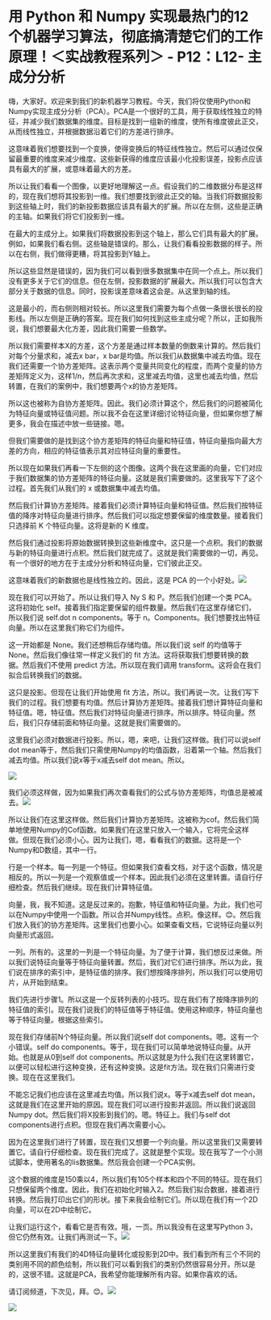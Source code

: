 # 用 Python 和 Numpy 实现最热门的12个机器学习算法，彻底搞清楚它们的工作原理！＜实战教程系列＞ - P12：L12- 主成分分析 

嗨，大家好。欢迎来到我们的新机器学习教程。今天，我们将仅使用Python和Numpy实现主成分分析（PCA）。PCA是一个很好的工具，用于获取线性独立的特征，并减少我们数据集的维度。目标是找到一组新的维度，使所有维度彼此正交，从而线性独立，并根据数据沿着它们的方差进行排序。

这意味着我们想要找到一个变换，使得变换后的特征线性独立。然后可以通过仅保留最重要的维度来减少维度。这些新获得的维度应该最小化投影误差，投影点应该具有最大的扩展，或意味着最大的方差。

所以让我们看看一个图像，以更好地理解这一点。假设我们的二维数据分布是这样的，现在我们想将其投影到一维。我们想要找到彼此正交的轴。当我们将数据投影到这些轴上时，我们的新投影数据应该具有最大的扩展。所以在左侧，这些是正确的主轴。如果我们将它们投影到一维。

在最大的主成分上。如果我们将数据投影到这个轴上，那么它们具有最大的扩展。例如，如果我们看右侧。这些轴是错误的。那么，让我们看看投影数据的样子。所以在右侧，我们做得更糟，将其投影到Y轴上。

所以这些显然是错误的，因为我们可以看到很多数据集中在同一个点上。所以我们没有更多关于它们的信息。但在左侧，投影数据的扩展最大。所以我们可以包含大部分关于数据的信息。同时，投影误差意味着这会是。从这里到轴的线。

这是最小的，而右侧则相对较长。所以这里我们需要为每个点做一条很长很长的投影线。所以左侧是正确的答案。现在我们如何找到这些主成分呢？所以，正如我所说，我们想要最大化方差，因此我们需要一些数学。

所以我们需要样本X的方差，这个方差是通过样本数量的倒数来计算的。然后我们对每个分量求和，减去x bar，x bar是均值。所以我们从数据集中减去均值。现在我们还需要一个协方差矩阵。这表示两个变量共同变化的程度，而两个变量的协方差矩阵定义为，这样1/n，然后再次求和，这里减去均值，这里也减去均值，然后转置，在我们的案例中，我们想要两个x的协方差矩阵。

所以这也被称为自协方差矩阵。因此。我们必须计算这个，然后我们的问题被简化为特征向量或特征值问题。所以我不会在这里详细讨论特征向量，但如果你想了解更多，我会在描述中放一些链接。嗯。

但我们需要做的是找到这个协方差矩阵的特征向量和特征值，特征向量指向最大方差的方向，相应的特征值表示其对应特征向量的重要性。

所以现在如果我们再看一下左侧的这个图像。这两个我在这里画的向量，它们对应于我们数据集的协方差矩阵的特征向量。这就是我们需要做的。这里我写下了这个过程。首先我们从我们的 x 或数据集中减去均值。

然后我们计算协方差矩阵。接着我们必须计算特征向量和特征值。然后我们按特征值的降序对特征向量进行排序。然后我们可以指定想要保留的维度数量。接着我们只选择前 K 个特征向量。这将是新的 K 维度。

然后我们通过投影将原始数据转换到这些新维度中。这只是一个点积。我们的数据与新的特征向量进行点积。然后我们就完成了。这就是我们需要做的一切，再见。有一个很好的地方在于主成分分析和特征向量，它们彼此正交。

这意味着我们的新数据也是线性独立的。因此，这是 PCA 的一个小好处。![](img/592934822c91be0e4fe905744b84c579_1.png)

现在我们可以开始了。所以让我们导入 Ny S 和 P。然后我们创建一个类 PCA。这将初始化 self。接着我们指定要保留的组件数量。然后我们在这里存储它们，所以我们说 self.dot n components。等于 n。Components。我们想要找出特征向量。所以在这里我们称它们为组件。

这一开始都是 None。我们还想稍后存储均值。所以我们说 self 的均值等于 None。然后我们像往常一样定义我们的 fit 方法。这将获取我们想要转换的数据。然后我们不使用 predict 方法。所以现在我们调用 transform。这将会在我们拟合后转换我们的数据。

这只是投影。但现在让我们开始使用 fit 方法，所以。我们再说一次。让我们写下我们的过程。我们想要有均值。然后计算协方差矩阵。接着我们想计算特征向量和特征值。嗯，特征值。然后我们对特征向量进行排序。所以排序。特征向量。然后，我们只存储前面和特征向量。这就是我们需要做的。

这里我们必须对数据进行投影。所以，嗯，来吧，让我们这样做。我们可以说self dot mean等于，然后我们只需使用Numpy的均值函数，沿着第一个轴。然后我们减去均值。所以我们说x等于x减去self dot mean。所以。

![](img/592934822c91be0e4fe905744b84c579_3.png)

我们必须这样做，因为如果我们再次查看我们的公式与协方差矩阵，均值总是被减去。![](img/592934822c91be0e4fe905744b84c579_5.png)

所以让我们在这里这样做。然后我们计算协方差矩阵。这被称为cof。然后我们简单地使用Numpy的Cof函数。如果我们在这里只放入一个输入，它将完全这样做。但现在我们必须小心。因为让我们，嗯，看看我们的数据。这将是一个Numpy和D数组，其中一行。

行是一个样本。每一列是一个特征。但如果我们查看文档，对于这个函数，情况是相反的。所以一列是一个观察值或一个样本。因此我们必须在这里转置。请自行仔细检查。然后我们继续。现在我们计算特征值。

向量，我，我不知道。这是反过来的。抱歉，特征值和特征向量。为此，我们也可以在Numpy中使用一个函数。所以合并Numpy线性。点积。像这样。😊。然后我们放入我们的协方差矩阵。这里我们也要小心。如果查看文档，它说特征向量以列向量形式返回。

一列。所有的。这里的一列是一个特征向量。为了便于计算，我们想反过来做。所以我们说特征向量等于特征向量转置。然后，我们对它们进行排序。所以为此，我们说在排序的索引中，是特征值的排序。我们想按降序排列，所以我们可以使用切片，从开始到结束。

我们先进行步骤1。所以这是一个反转列表的小技巧。现在我们有了按降序排列的特征值的索引。现在我们说我们的特征值等于特征值。使用这种顺序，特征向量也等于特征向量。根据这些索引。

现在我们存储前N个特征向量。所以我们说self dot components。嗯。这有一个小错误。self do components。等于，现在我们可以简单地说特征向量。从开始。也就是从0到self dot components。所以这就是为什么我们在这里转置它，以便可以轻松进行这种变换，还有这种变换。这是fit方法。现在我们只需进行变换。现在在这里我们。

不能忘记我们也应该在这里减去均值。所以我们说x。等于x减去self dot mean，这就是我们在这里开始的原因。现在我们可以进行投影并返回。所以我们说返回Numpy dot。然后我们将X投影到我们的。嗯。特征上。我们与self dot components进行点积。但现在我们再次需要小心。

因为在这里我们进行了转置，现在我们又想要一个列向量。所以这里我们又需要转置它。请自行仔细检查。现在我们完成了。这就是整个实现。现在我写了一个小测试脚本，使用著名的Iis数据集。然后我会创建一个PCA实例。

这个数据的维度是150乘以4，所以我们有105个样本和四个不同的特征。现在我们只想保留两个维度。因此，我们在初始化时输入2。然后我们拟合数据，接着进行转换。然后我打印出它们的形状。接下来我会绘制它们。所以现在我们有一个2D向量，可以在2D中绘制它。

让我们运行这个，看看它是否有效。哦，一页。所以我没有在这里写Python 3，但它仍然有效。让我们再测试一下。![](img/592934822c91be0e4fe905744b84c579_7.png)

所以这里我们有我们的4D特征向量转化或投影到2D中。我们看到所有三个不同的类别用不同的颜色绘制，所以我们可以看到我们的类别仍然很容易分开。所以是的，这很不错。这就是PCA，我希望你能理解所有内容。如果你喜欢的话。

请订阅频道，下次见，拜。😊。![](img/592934822c91be0e4fe905744b84c579_9.png)

![](img/592934822c91be0e4fe905744b84c579_10.png)
